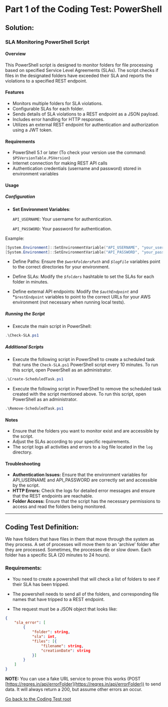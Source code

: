 # Part 1 of the Coding Test: PowerShell

## Solution:
### SLA Monitoring PowerShell Script
#### Overview

This PowerShell script is designed to monitor folders for file processing based on specified Service Level Agreements (SLAs). The script checks if files in the designated folders have exceeded their SLA and reports the violations to a specified REST endpoint.

#### Features
- Monitors multiple folders for SLA violations.
- Configurable SLAs for each folder.
- Sends details of SLA violations to a REST endpoint as a JSON payload.
- Includes error handling for HTTP responses.
- Utilizes an external REST endpoint for authentication and authorization using a JWT token.

#### Requirements
- PowerShell 5.1 or later (To check your version use the command: `$PSVersionTable.PSVersion`)
- Internet connection for making REST API calls
- Authentication credentials (username and password) stored in environment variables

#### Usage
##### Configuration
- **Set Environment Variables**:
 
    `API_USERNAME`: Your username for authentication.

    `API_PASSWORD`: Your password for authentication.

Example:
```PowerShell
[System.Environment]::SetEnvironmentVariable("API_USERNAME", "your_username", "Machine")
[System.Environment]::SetEnvironmentVariable("API_PASSWORD", "your_password", "Machine")
```
- Define Paths: Ensure the *`$workFoldersPath`* and *`$logFile`* variables point to the correct directories for your environment.

- Define SLAs: Modify the *`$folders`* hashtable to set the SLAs for each folder in minutes.
  
- Define external API endpoints: Modify the *`$authEndpoint`* and *`$restEndpoint` variables to point to the correct URLs for your AWS environment (not necessary when running local tests).

##### Running the Script
- Execute the main script in PowerShell:
```PowerShell
.\Check-SLA.ps1
```

##### Additional Scripts
- Execute the following script in PowerShell to create a scheduled task that runs the `Check-SLA.ps1` PowerShell script every 10 minutes. To run this script, open PowerShell as an administrator.
```PowerShell
.\Create-ScheduledTask.ps1
```

- Execute the following script in PowerShell to remove the scheduled task created with the script mentioned above. To run this script, open PowerShell as an administrator.
```PowerShell
.\Remove-ScheduledTask.ps1
```

#### Notes
- Ensure that the folders you want to monitor exist and are accessible by the script.
- Adjust the SLAs according to your specific requirements.
- The script logs all activities and errors to a log file located in the `log` directory.

#### Troubleshooting
- **Authentication Issues:** Ensure that the environment variables for API_USERNAME and API_PASSWORD are correctly set and accessible by the script.
- **HTTP Errors:** Check the logs for detailed error messages and ensure that the REST endpoints are reachable.
- **Folder Access:** Ensure that the script has the necessary permissions to access and read the folders being monitored.

---

## Coding Test Definition:
We have folders that have files in them that move through the system as they process. A set of processes will move them to an 'archive' folder after they are processed. Sometimes, the processes die or slow down. Each folder has a specific SLA (20 minutes to 24 hours).

### Requirements:

- You need to create a powershell that will check a list of folders to see if their SLA has been tripped.
- The powershell needs to send all of the folders, and corresponding file names that have tripped to a REST endpoint.

- The request must be a JSON object that looks like:
```JSON
{
    "sla_error": [
        {
            "folder": string,
            "sla": int,
            "files": [{
                "filename": string,
                "creationDate": string
            }]
        }
    ]
}
```

**NOTE:** You can use a fake URL service to prove this works (POST [https://reqres.in/api/errorFolder](https://reqres.in/api/errorFolder)) to send data. It will always return a 200, but assume other errors an occur.


[Go back to the Coding Test root](../)